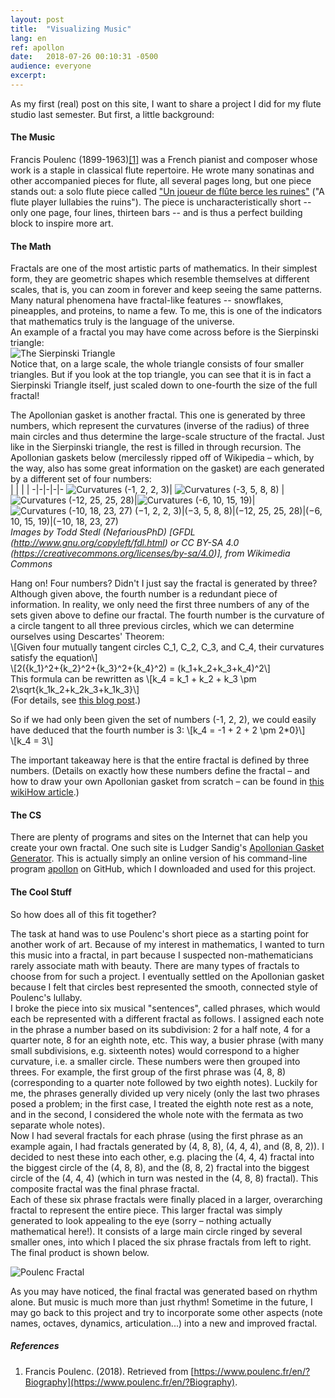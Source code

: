 ```yaml
---
layout:	post
title:	"Visualizing Music"
lang: en
ref: apollon
date:	2018-07-26 00:10:31 -0500
audience: everyone
excerpt:
---
```

As my first (real) post on this site, I want to share a project I did for my flute studio last semester. But first, a little background:

#### The Music
Francis Poulenc (1899-1963)[\[1\]](#references) was a French pianist and composer whose work is a staple in classical flute repertoire. He wrote many sonatinas and other accompanied pieces for flute, all several pages long, but one piece stands out: a solo flute piece called ["Un joueur de flûte berce les ruines"](../../../files/Poulenc.pdf) ("A flute player lullabies the ruins"). The piece is uncharacteristically short -- only one page, four lines, thirteen bars -- and is thus a perfect building block to inspire more art.

#### The Math
Fractals are one of the most artistic parts of mathematics. In their simplest form, they are geometric shapes which resemble themselves at different scales, that is, you can zoom in forever and keep seeing the same patterns. Many natural phenomena have fractal-like features -- snowflakes, pineapples, and proteins, to name a few. To me, this is one of the indicators that mathematics truly is the language of the universe.  
An example of a fractal you may have come across before is the Sierpinski triangle:  
![The Sierpinski Triangle](../../../files/sierpinski.png)  
Notice that, on a large scale, the whole triangle consists of four smaller triangles. But if you look at the top triangle, you can see that it is in fact a Sierpinski Triangle itself, just scaled down to one-fourth the size of the full fractal!  

The Apollonian gasket is another fractal. This one is generated by three numbers, which represent the curvatures (inverse of the radius) of three main circles and thus determine the large-scale structure of the fractal. Just like in the Sierpinski triangle, the rest is filled in through recursion. The Apollonian gaskets below (mercilessly ripped off of Wikipedia – which, by the way, also has some great information on the gasket) are each generated by a different set of four numbers:  
| | | | 
-|-|-|-|-
![Curvatures (-1, 2, 2, 3)](../../../files/apollon1_2_2_3.png "Gasket defined by curvatures (-1, 2, 2, 3\)")| ![Curvatures (-3, 5, 8, 8)](../../../files/apollon3_5_8_8.png "Gasket defined by curvatures (-3, 5, 8, 8\)") |![Curvatures (-12, 25, 25, 28)](../../../files/apollon12_25_25_28.png "Gasket defined by curvatures (-12, 25, 25, 28\)")|![Curvatures (-6, 10, 15, 19)](../../../files/apollon6_10_15_19.png "Gasket defined by curvatures (-6, 10, 15, 19\)")|![Curvatures (-10, 18, 23, 27)](../../../files/apollon10_18_23_27.png "Gasket defined by curvatures (-10, 18, 23, 27\)")
(−1, 2, 2, 3)|(−3, 5, 8, 8)|(−12, 25, 25, 28)|(−6, 10, 15, 19)|(−10, 18, 23, 27)  
_Images by Todd Stedl (NefariousPhD) [GFDL (http://www.gnu.org/copyleft/fdl.html) or CC BY-SA 4.0  (https://creativecommons.org/licenses/by-sa/4.0)], from Wikimedia Commons_

Hang on! Four numbers? Didn't I just say the fractal is generated by three?  
Although given above, the fourth number is a redundant piece of information. In reality, we only need the first three numbers of any of the sets given above to define our fractal. The fourth number is the curvature of a circle tangent to all three previous circles, which we can determine ourselves using Descartes' Theorem:  
\\[Given four mutually tangent circles C_1, C_2, C_3, and C_4, their curvatures satisfy the equation\\]  
\\[2({k_1}^2+{k_2}^2+{k_3}^2+{k_4}^2) = (k_1+k_2+k_3+k_4)^2\\]  
This formula can be rewritten as 
\\[k_4 = k_1 + k_2 + k_3 \pm 2\sqrt{k_1k_2+k_2k_3+k_1k_3}\\]  
(For details, see [this blog post](https://euler.genepeer.com/from-herons-formula-to-descartes-circle-theorem).)  

So if we had only been given the set of numbers (-1, 2, 2), we could easily have deduced that the fourth number is 3:
\\[k_4 = -1 + 2 + 2 \pm 2\*0}\\]  
\\[k_4 = 3\\]  

The important takeaway here is that the entire fractal is defined by three numbers. (Details on exactly how these numbers define the fractal – and how to draw your own Apollonian gasket from scratch – can be found in [this wikiHow article](https://www.wikihow.com/Create-an-Apollonian-Gasket).)

#### The CS
There are plenty of programs and sites on the Internet that can help you create your own fractal. One such site is Ludger Sandig's [Apollonian Gasket Generator](http://lsandig.org/cgi-bin/apollon/index.cgi). This is actually simply an online version of his command-line program [apollon](https://github.com/lsandig/apollon) on GitHub, which I downloaded and used for this project.

#### The Cool Stuff
So how does all of this fit together?  

The task at hand was to use Poulenc's short piece as a starting point for another work of art. Because of my interest in mathematics, I wanted to turn this music into a fractal, in part because I suspected non-mathematicians rarely associate math with beauty. 
There are many types of fractals to choose from for such a project. I eventually settled on the Apollonian gasket because I felt that circles best represented the smooth, connected style of Poulenc's lullaby.  
I broke the piece into six musical "sentences", called phrases, which would each be represented with a different fractal as follows. I assigned each note in the phrase a number based on its subdivision: 2 for a half note, 4 for a quarter note, 8 for an eighth note, etc. This way, a busier phrase (with many small subdivisions, e.g. sixteenth notes) would correspond to a higher curvature, i.e. a smaller circle. These numbers were then grouped into threes. For example, the first group of the first phrase was (4, 8, 8) (corresponding to a quarter note followed by two eighth notes). Luckily for me, the phrases generally divided up very nicely (only the last two phrases posed a problem; in the first case, I treated the eighth note rest as a note, and in the second, I considered the whole note with the fermata as two separate whole notes).  
Now I had several fractals for each phrase (using the first phrase as an example again, I had fractals generated by (4, 8, 8), (4, 4, 4), and (8, 8, 2)). I decided to nest these into each other, e.g. placing the (4, 4, 4) fractal into the biggest circle of the (4, 8, 8), and the (8, 8, 2) fractal into the biggest circle of the (4, 4, 4) (which in turn was nested in the (4, 8, 8) fractal). This composite fractal was the final phrase fractal.  
Each of these six phrase fractals were finally placed in a larger, overarching fractal to represent the entire piece. This larger fractal was simply generated to look appealing to the eye (sorry – nothing actually mathematical here!). It consists of a large main circle ringed by several smaller ones, into which I placed the six phrase fractals from left to right. The final product is shown below.  
  

![Poulenc Fractal](../../../files/poulenc-gasket.jpg)  

As you may have noticed, the final fractal was generated based on rhythm alone. But music is much more than just rhythm! Sometime in the future, I may go back to this project and try to incorporate some other aspects (note names, octaves, dynamics, articulation...) into a new and improved fractal.

##### References
1. Francis Poulenc. (2018). Retrieved from [https://www.poulenc.fr/en/?Biography](https://www.poulenc.fr/en/?Biography).
